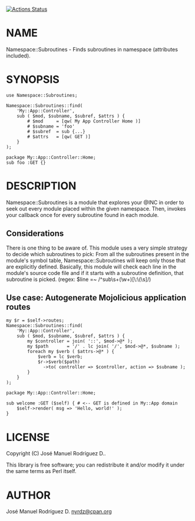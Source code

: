 [![Actions Status](https://github.com/nyrdz/Namespace-Subroutines/actions/workflows/test.yml/badge.svg)](https://github.com/nyrdz/Namespace-Subroutines/actions)
# NAME

Namespace::Subroutines - Finds subroutines in namespace (attributes included).

# SYNOPSIS

    use Namespace::Subroutines;

    Namespace::Subroutines::find(
        'My::App::Controller',
        sub ( $mod, $subname, $subref, $attrs ) {
            # $mod     = [qw( My App Controller Home )]
            # $subname = 'foo'
            # $subref  = sub {...}
            # $attrs   = [qw( GET )]
        }
    );

    package My::App::Controller::Home;
    sub foo :GET {}

# DESCRIPTION

Namespace::Subroutines is a module that explores your @INC in order
to seek out every module placed within the given namespace. Then,
invokes your callback once for every subroutine found in each module.

## Considerations

There is one thing to be aware of.
This module uses a very simple strategy to decide which subroutines to pick:
From all the subroutines present in the module's symbol table,
Namespace::Subroutines will keep only those that are explicitly defined.
Basically, this module will check each line in the module's source code file
and if it starts with a subroutine definition, that subroutine is picked.
(regex: $line =~ /^sub\\s+(\\w+)\[\\:\\(\\s\]/)

## Use case: Autogenerate Mojolicious application routes

    my $r = $self->routes;
    Namespace::Subroutines::find(
        'My::App::Controller',
        sub ( $mod, $subname, $subref, $attrs ) {
            my $controller = join( '::', $mod->@* );
            my $path       = '/' . lc join( '/', $mod->@*, $subname );
            foreach my $verb ( $attrs->@* ) {
                $verb = lc $verb;
                $r->$verb($path)
                  ->to( controller => $controller, action => $subname );
            }
        }
    );

    package My::App::Controller::Home;

    sub welcome :GET ($self) { # <-- GET is defined in My::App domain
        $self->render( msg => 'Hello, world!' );
    }

# LICENSE

Copyright (C) José Manuel Rodríguez D..

This library is free software; you can redistribute it and/or modify
it under the same terms as Perl itself.

# AUTHOR

José Manuel Rodríguez D. <nyrdz@cpan.org>
